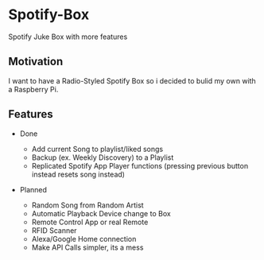 # Spotify-Box
 Spotify Juke Box with more features

## Motivation
I want to have a Radio-Styled Spotify Box so i decided to bulid my own with a Raspberry Pi.

## Features
- Done
    - Add current Song to playlist/liked songs
    - Backup (ex. Weekly Discovery) to a Playlist
    - Replicated Spotify App Player functions (pressing previous button instead resets song instead)
    
- Planned 
    - Random Song from Random Artist
    - Automatic Playback Device change to Box
    - Remote Control App or real Remote
    - RFID Scanner
    - Alexa/Google Home connection
    - Make API Calls simpler, its a mess
